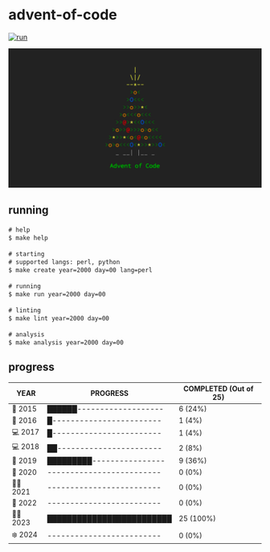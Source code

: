 # advent-of-code

[![run](https://github.com/matheusaraujo/advent-of-code/actions/workflows/run.yaml/badge.svg?branch=main)](https://github.com/matheusaraujo/advent-of-code/actions/workflows/run.yaml)

![AOC](docs/logo.png)

## running

``` {.bash}
# help
$ make help

# starting
# supported langs: perl, python
$ make create year=2000 day=00 lang=perl

# running
$ make run year=2000 day=00

# linting
$ make lint year=2000 day=00

# analysis
$ make analysis year=2000 day=00
```

## progress

<!-- progress-begin -->

| YEAR          | PROGRESS                      | COMPLETED (Out of 25) |
|---------------|-------------------------------|-----------------------|
| 🎄 2015 | ██████------------------- | 6 (24%) |
| 🎅 2016 | █------------------------ | 1 (4%) |
| 💻 2017 | █------------------------ | 1 (4%) |
| 💻 2018 | ██----------------------- | 2 (8%) |
| 🎉 2019 | █████████---------------- | 9 (36%) |
| 🎄 2020 | ------------------------- | 0 (0%) |
| 👨‍💻 2021 | ------------------------- | 0 (0%) |
| 🎉 2022 | ------------------------- | 0 (0%) |
| 👩‍💻 2023 | █████████████████████████ | 25 (100%) |
| ❄️ 2024 | ------------------------- | 0 (0%) |
<!-- progress-end -->
